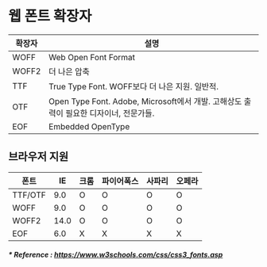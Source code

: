 # 웹 폰트 확장자

확장자 | 설명
--- | ---
WOFF | Web Open Font Format
WOFF2 | 더 나은 압축
TTF | True Type Font. WOFF보다 더 나은 지원. 일반적.
OTF | Open Type Font. Adobe, Microsoft에서 개발. 고해상도 출력이 필요한 디자이너, 전문가들.
EOF | Embedded OpenType

## 브라우저 지원
폰트 | IE | 크롬 | 파이어폭스 | 사파리 | 오페라
--- | --- | --- | --- | --- | ---
TTF/OTF | 9.0 | O | O | O | O
WOFF | 9.0 | O | O | O | O 
WOFF2 | 14.0 | O | O | O | O
EOF | 6.0 | X | X | X | X

##### * Reference : https://www.w3schools.com/css/css3_fonts.asp
